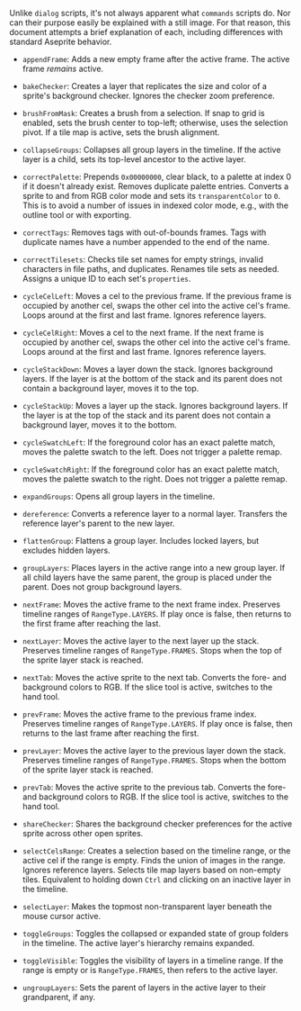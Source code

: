 Unlike `dialog` scripts, it's not always apparent what `commands` scripts do. Nor can their purpose easily be explained with a still image. For that reason, this document attempts a brief explanation of each, including differences with standard Aseprite behavior.

- `appendFrame`: Adds a new empty frame after the active frame. The active frame *remains* active.

- `bakeChecker`: Creates a layer that replicates the size and color of a sprite's background checker. Ignores the checker zoom preference.

- `brushFromMask`: Creates a brush from a selection. If snap to grid is enabled, sets the brush center to top-left; otherwise, uses the selection pivot. If a tile map is active, sets the brush alignment.

- `collapseGroups`: Collapses all group layers in the timeline. If the active layer is a child, sets its top-level ancestor to the active layer.

- `correctPalette`: Prepends `0x00000000`, clear black, to a palette at index 0 if it doesn't already exist. Removes duplicate palette entries. Converts a sprite to and from RGB color mode and sets its `transparentColor` to `0`. This is to avoid a number of issues in indexed color mode, e.g., with the outline tool or with exporting.

- `correctTags`: Removes tags with out-of-bounds frames. Tags with duplicate names have a number appended to the end of the name.

- `correctTilesets`: Checks tile set names for empty strings, invalid characters in file paths, and duplicates. Renames tile sets as needed. Assigns a unique ID to each set's `properties`.

- `cycleCelLeft`: Moves a cel to the previous frame. If the previous frame is occupied by another cel, swaps the other cel into the active cel's frame. Loops around at the first and last frame. Ignores reference layers.

- `cycleCelRight`: Moves a cel to the next frame. If the next frame is occupied by another cel, swaps the other cel into the active cel's frame. Loops around at the first and last frame. Ignores reference layers.

- `cycleStackDown`: Moves a layer down the stack. Ignores background layers. If the layer is at the bottom of the stack and its parent does not contain a background layer, moves it to the top.

- `cycleStackUp`: Moves a layer up the stack. Ignores background layers. If the layer is at the top of the stack and its parent does not contain a background layer, moves it to the bottom.

- `cycleSwatchLeft`: If the foreground color has an exact palette match, moves the palette swatch to the left. Does not trigger a palette remap.
 
- `cycleSwatchRight`: If the foreground color has an exact palette match, moves the palette swatch to the right. Does not trigger a palette remap.

- `expandGroups`: Opens all group layers in the timeline.

- `dereference`: Converts a reference layer to a normal layer. Transfers the reference layer's parent to the new layer.

- `flattenGroup`: Flattens a group layer. Includes locked layers, but excludes hidden layers.

- `groupLayers`: Places layers in the active range into a new group layer. If all child layers have the same parent, the group is placed under the parent. Does not group background layers.

- `nextFrame`: Moves the active frame to the next frame index. Preserves timeline ranges of `RangeType.LAYERS`. If play once is false, then returns to the first frame after reaching the last.

- `nextLayer`: Moves the active layer to the next layer up the stack. Preserves timeline ranges of `RangeType.FRAMES`. Stops when the top of the sprite layer stack is reached. 

- `nextTab`: Moves the active sprite to the next tab. Converts the fore- and background colors to RGB. If the slice tool is active, switches to the hand tool.

- `prevFrame`: Moves the active frame to the previous frame index. Preserves timeline ranges of `RangeType.LAYERS`. If play once is false, then returns to the last frame after reaching the first.

- `prevLayer`: Moves the active layer to the previous layer down the stack. Preserves timeline ranges of `RangeType.FRAMES`. Stops when the bottom of the sprite layer stack is reached.

- `prevTab`: Moves the active sprite to the previous tab. Converts the fore- and background colors to RGB. If the slice tool is active, switches to the hand tool.

- `shareChecker`: Shares the background checker preferences for the active sprite across other open sprites.

- `selectCelsRange`: Creates a selection based on the timeline range, or the active cel if the range is empty. Finds the union of images in the range. Ignores reference layers. Selects tile map layers based on non-empty tiles. Equivalent to holding down `Ctrl` and clicking on an inactive layer in the timeline.

- `selectLayer`: Makes the topmost non-transparent layer beneath the mouse cursor active.

- `toggleGroups`: Toggles the collapsed or expanded state of group folders in the timeline. The active layer's hierarchy remains expanded.

- `toggleVisible`: Toggles the visibility of layers in a timeline range. If the range is empty or is `RangeType.FRAMES`, then refers to the active layer.

- `ungroupLayers`: Sets the parent of layers in the active layer to their grandparent, if any.